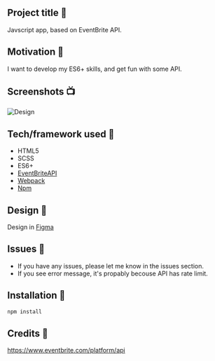 ## Project title 🚀

Javscript app, based on EventBrite API.

## Motivation 🎉

I want to develop my ES6+ skills, and get fun with some API.

## Screenshots 📺

![Design](https://i.ibb.co/VVMbvB1/screeen-12.png)

## Tech/framework used 🔧

- HTML5
- SCSS
- ES6+
- [EventBriteAPI](https://www.eventbrite.com/platform/api)
- [Webpack](https://webpack.js.org/)
- [Npm](https://www.npmjs.com/)

## Design 🎨

Design in [Figma](https://www.figma.com/)

## Issues 🚩

- If you have any issues, please let me know in the issues section.
- If you see error message, it's propably becouse API has rate limit. 

## Installation 📍

```bash
npm install
```

## Credits 👏

https://www.eventbrite.com/platform/api
